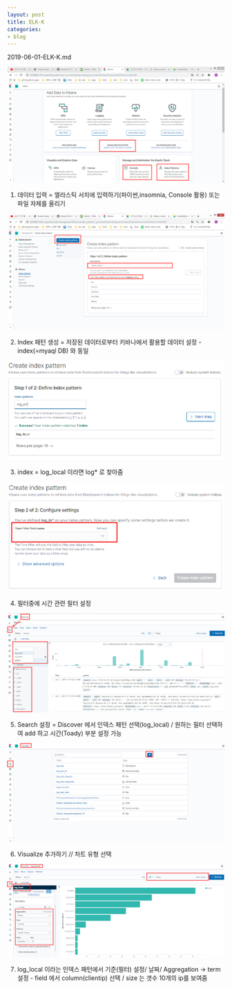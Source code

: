 ```yaml
---
layout: post
title: ELK-K
categories:
- blog
---
```


2019-06-01-ELK-K.md

![Alt text](images/kibana/kibana1.png)

1. 데이터 입력 = 엘라스틱 서치에 입력하기(파이썬,insomnia, Console 활용) 또는 파일 자체를 올리기

![Alt text](images/kibana/kibana2.png)

2. Index 패턴 생성 = 저장된 데이터로부터 키바나에서 활용할 데이터 설정 - index(=myaql DB) 와 동일  

![Alt text](images/kibana/kibana3.png)

3. index = log_local 이라면 log* 로 찾아줌

![Alt text](images/kibana/kibana4.png)

4. 필터중에 시간 관련 필터 설정

![Alt text](images/kibana/kibana5.png)

5. Search 설정 = Discover 에서 인덱스 패턴 선택(log_local) / 원하는 필터 선택하여 add 하고 시간(Toady) 부분 설정 가능

![Alt text](images/kibana/kibana6.png)

6. Visualize 추가하기 // 차트 유형 선택

![Alt text](images/kibana/kibana7.png)


7. log_local 이라는 인덱스 패턴에서 기준(필터) 설정/ 날짜/  Aggregation -> term 설정 - field 에서 column(clientip) 선택 / size 는 갯수 10개의 ip를 보여줌
